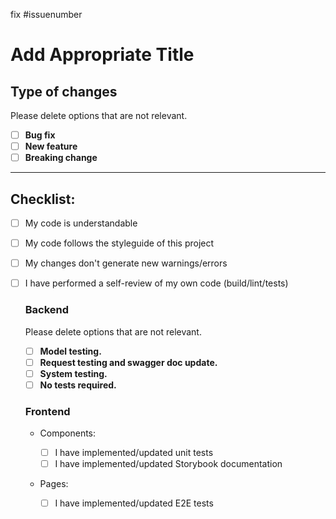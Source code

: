 fix #issuenumber

# Add Appropriate Title

## Type of changes

Please delete options that are not relevant.

- [ ] **Bug fix**
- [ ] **New feature**
- [ ] **Breaking change**

---

## Checklist:

- [ ] My code is understandable
- [ ] My code follows the styleguide of this project
- [ ] My changes don't generate new warnings/errors
- [ ] I have performed a self-review of my own code (build/lint/tests)

  ### Backend

  Please delete options that are not relevant.

  - [ ] **Model testing.**
  - [ ] **Request testing and swagger doc update.**
  - [ ] **System testing.**
  - [ ] **No tests required.**

  ### Frontend

  - Components:

    - [ ] I have implemented/updated unit tests
    - [ ] I have implemented/updated Storybook documentation

  - Pages:
    - [ ] I have implemented/updated E2E tests
